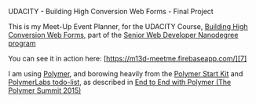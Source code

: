 UDACITY - Building High Conversion Web Forms - Final Project

This is my Meet-Up Event Planner, for the UDACITY Course,
[Building High Conversion Web Forms][1], part of the 
[Senior Web Developer Nanodegree program][2]

You can see it in action here: [https://m13d-meetme.firebaseapp.com/][7]

I am using [Polymer][3], and borowing heavily from the [Polymer Start Kit][4]
and [PolymerLabs todo-list][5], as described in
[End to End with Polymer (The Polymer Summit 2015)][6]

[1]: https://www.udacity.com/course/building-high-conversion-web-forms--ud890
[2]: https://www.udacity.com/course/senior-web-developer--nd802
[3]: https://www.polymer-project.org/1.0/
[4]: https://developers.google.com/web/tools/polymer-starter-kit/
[5]: https://github.com/PolymerLabs/todo-list
[6]: https://www.youtube.com/watch?v=1f_Tj_JnStA
[7]: https://m13d-meetme.firebaseapp.com/
